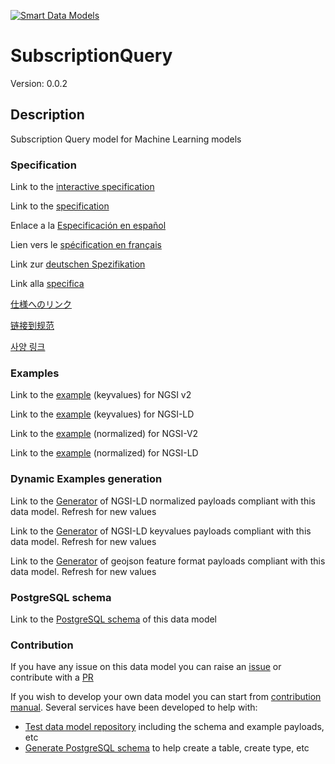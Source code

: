 [![Smart Data Models](https://smartdatamodels.org/wp-content/uploads/2022/01/SmartDataModels_logo.png "Logo")](https://smartdatamodels.org)
# SubscriptionQuery
Version: 0.0.2

## Description 

Subscription Query model for Machine Learning models
### Specification

Link to the [interactive specification](https://swagger.lab.fiware.org/?url=https://smart-data-models.github.io/dataModel.MachineLearning/SubscriptionQuery/swagger.yaml)

Link to the [specification](https://github.com/smart-data-models/dataModel.MachineLearning/blob/master/SubscriptionQuery/doc/spec.md)

Enlace a la [Especificación en español](https://github.com/smart-data-models/dataModel.MachineLearning/blob/master/SubscriptionQuery/doc/spec_ES.md)

Lien vers le [spécification en français](https://github.com/smart-data-models/dataModel.MachineLearning/blob/master/SubscriptionQuery/doc/spec_FR.md)

Link zur [deutschen Spezifikation](https://github.com/smart-data-models/dataModel.MachineLearning/blob/master/SubscriptionQuery/doc/spec_DE.md)

Link alla [specifica](https://github.com/smart-data-models/dataModel.MachineLearning/blob/master/SubscriptionQuery/doc/spec_IT.md)

[仕様へのリンク](https://github.com/smart-data-models/dataModel.MachineLearning/blob/master/SubscriptionQuery/doc/spec_JA.md)

[链接到规范](https://github.com/smart-data-models/dataModel.MachineLearning/blob/master/SubscriptionQuery/doc/spec_ZH.md)

[사양 링크](https://github.com/smart-data-models/dataModel.MachineLearning/blob/master/SubscriptionQuery/doc/spec_KO.md)
### Examples

Link to the [example](https://smart-data-models.github.io/dataModel.MachineLearning/SubscriptionQuery/examples/example.json) (keyvalues) for NGSI v2

Link to the [example](https://smart-data-models.github.io/dataModel.MachineLearning/SubscriptionQuery/examples/example.jsonld) (keyvalues) for NGSI-LD

Link to the [example](https://smart-data-models.github.io/dataModel.MachineLearning/SubscriptionQuery/examples/example-normalized.json) (normalized) for NGSI-V2

Link to the [example](https://smart-data-models.github.io/dataModel.MachineLearning/SubscriptionQuery/examples/example-normalized.jsonld) (normalized) for NGSI-LD
### Dynamic Examples generation

Link to the [Generator](https://smartdatamodels.org/extra/ngsi-ld_generator.php?schemaUrl=https://raw.githubusercontent.com/smart-data-models/dataModel.MachineLearning/master/SubscriptionQuery/schema.json&email=info@smartdatamodels.org) of NGSI-LD normalized payloads compliant with this data model. Refresh for new values

Link to the [Generator](https://smartdatamodels.org/extra/ngsi-ld_generator_keyvalues.php?schemaUrl=https://raw.githubusercontent.com/smart-data-models/dataModel.MachineLearning/master/SubscriptionQuery/schema.json&email=info@smartdatamodels.org) of NGSI-LD keyvalues payloads compliant with this data model. Refresh for new values

Link to the [Generator](https://smartdatamodels.org/extra/geojson_features_generator.php?schemaUrl=https://raw.githubusercontent.com/smart-data-models/dataModel.MachineLearning/master/SubscriptionQuery/schema.json&email=info@smartdatamodels.org) of geojson feature format payloads compliant with this data model. Refresh for new values
### PostgreSQL schema

Link to the [PostgreSQL schema](https://github.com/smart-data-models/dataModel.MachineLearning/blob/master/SubscriptionQuery/schema.sql) of this data model
### Contribution

 If you have any issue on this data model you can raise an [issue](https://github.com/smart-data-models/dataModel.MachineLearning/issues)  or contribute with a [PR](https://github.com/smart-data-models/dataModel.MachineLearning/pulls)

 If you wish to develop your own data model you can start from [contribution manual](https://bit.ly/contribution_manual). Several services have been developed to help with: 
 - [Test data model repository](https://smartdatamodels.org/index.php/data-models-contribution-api/) including the schema and example payloads, etc
 - [Generate PostgreSQL schema](https://smartdatamodels.org/index.php/sql-service/) to help create a table, create type, etc